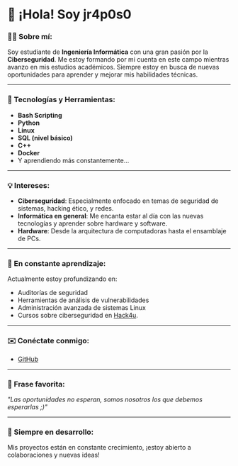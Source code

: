 # 👋 ¡Hola! Soy jr4p0s0

### 👨‍💻 Sobre mí:
Soy estudiante de **Ingeniería Informática** con una gran pasión por la **Ciberseguridad**. Me estoy formando por mi cuenta en este campo mientras avanzo en mis estudios académicos. Siempre estoy en busca de nuevas oportunidades para aprender y mejorar mis habilidades técnicas.

---

### 🚀 Tecnologías y Herramientas:
- **Bash Scripting**
- **Python**
- **Linux**
- **SQL (nivel básico)**
- **C++**
- **Docker**
- Y aprendiendo más constantemente...

---

### 💡 Intereses:
- **Ciberseguridad**: Especialmente enfocado en temas de seguridad de sistemas, hacking ético, y redes.
- **Informática en general**: Me encanta estar al día con las nuevas tecnologías y aprender sobre hardware y software.
- **Hardware**: Desde la arquitectura de computadoras hasta el ensamblaje de PCs.

---

### 🌱 En constante aprendizaje:
Actualmente estoy profundizando en:
- Auditorías de seguridad
- Herramientas de análisis de vulnerabilidades
- Administración avanzada de sistemas Linux
- Cursos sobre ciberseguridad en [Hack4u](https://hack4u.io).

---

### ✉️ Conéctate conmigo:
- [GitHub](https://github.com/jr4p0s0)

---

### 💬 Frase favorita:
*"Las oportunidades no esperan, somos nosotros los que debemos esperarlas ;)"*

---

### 🚧 Siempre en desarrollo:
Mis proyectos están en constante crecimiento, ¡estoy abierto a colaboraciones y nuevas ideas!
